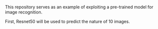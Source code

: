 This repository serves as an example of exploiting a pre-trained model for image recognition. 

First, Resnet50 will be used to predict the nature of 10 images. 
